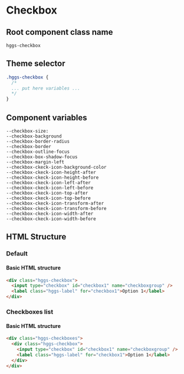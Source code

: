 # Checkbox

## Root component class name

`hggs-checkbox`

## Theme selector

```css
.hggs-checkbox {
  /*
  ... put here variables ...
  */
}
```

## Component variables

```
--checkbox-size:
--checkbox-background
--checkbox-border-radius
--checkbox-border
--checkbox-outline-focus
--checkbox-box-shadow-focus
--checkbox-margin-left
--checkbox-ckeck-icon-background-color
--checkbox-ckeck-icon-height-after
--checkbox-ckeck-icon-height-before
--checkbox-ckeck-icon-left-after
--checkbox-ckeck-icon-left-before
--checkbox-ckeck-icon-top-after
--checkbox-ckeck-icon-top-before
--checkbox-ckeck-icon-transform-after
--checkbox-ckeck-icon-transform-before
--checkbox-ckeck-icon-width-after
--checkbox-ckeck-icon-width-before
```

## HTML Structure

### Default

#### Basic HTML structure

```html
<div class="hggs-checkbox">
  <input type="checkbox" id="checkbox1" name="checkboxgroup" />
  <label class="hggs-label" for="checkbox1">Option 1</label>
</div>
```

### Checkboxes list

#### Basic HTML structure

```html
<div class="hggs-checkboxes">
  <div class="hggs-checkbox">
    <input type="checkbox" id="checkbox1" name="checkboxgroup" />
    <label class="hggs-label" for="checkbox1">Option 1</label>
  </div>
</div>
```
